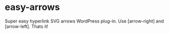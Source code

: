 # easy-arrows
Super easy hyperlink SVG arrows WordPress plug-in. Use [arrow-right] and [arrow-left]. Thats it!
